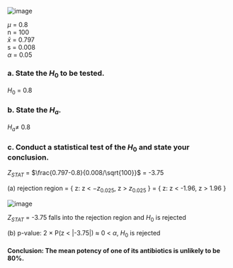 
![image](https://github.com/user-attachments/assets/e5f0d211-90fb-497d-8a84-8a36651e57af)

$\mu$ = 0.8  
n = 100  
$\bar{x}$ = 0.797  
s = 0.008  
$\alpha$ = 0.05  

### a. State the $H_{0}$ to be tested.

$H_{0}$ = 0.8  

### b. State the $H_{a}$.

$H_{a} \neq$ 0.8  

### c. Conduct a statistical test of the $H_{0}$ and state your conclusion.

$Z_{STAT}$ = $\frac{0.797-0.8}{0.008/\sqrt{100}}$ = -3.75

(a) rejection region = { z: z < $-z_{0.025}$, z > $z_{0.025}$ } = { z: z < -1.96, z > 1.96 }  

![image](https://github.com/user-attachments/assets/38f38055-aade-4aae-9493-84995ddb5703)

$Z_{STAT}$ = -3.75 falls into the rejection region and $H_{0}$ is rejected

(b) p-value: 2 $\times$ P(z < |-3.75|) $\approx$ 0 < $\alpha$, $H_{0}$ is rejected
    

#### Conclusion: The mean potency of one of its antibiotics is unlikely to be 80%.
    
